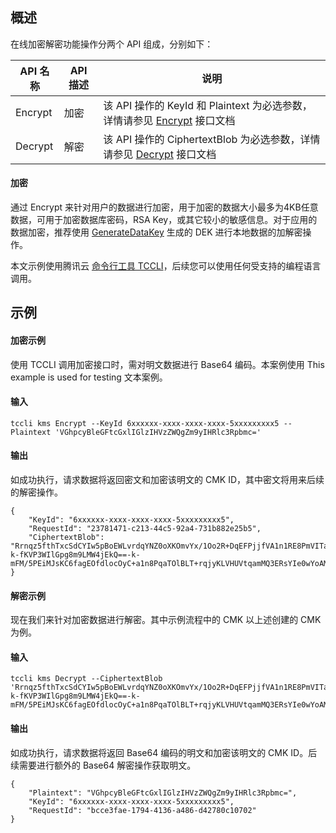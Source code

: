 ## 概述
在线加密解密功能操作分两个 API 组成，分别如下：


| API 名称| API 描述 | 说明|
|---------|---------|---------|
|Encrypt | 加密|该 API 操作的 KeyId 和 Plaintext 为必选参数，详情请参见 [Encrypt](https://intl.cloud.tencent.com/document/product/1030/32189) 接口文档|
|Decrypt | 解密 |该 API 操作的 CiphertextBlob 为必选参数，详情请参见 [Decrypt](https://intl.cloud.tencent.com/document/product/1030/32198) 接口文档|



#### 加密
通过 Encrypt 来针对用户的数据进行加密，用于加密的数据大小最多为4KB任意数据，可用于加密数据库密码，RSA Key，或其它较小的敏感信息。对于应用的数据加密，推荐使用 [GenerateDataKey](https://intl.cloud.tencent.com/document/product/1030/32188) 生成的 DEK 进行本地数据的加解密操作。


本文示例使用腾讯云 [命令行工具 TCCLI](https://intl.cloud.tencent.com/product/cli)，后续您可以使用任何受支持的编程语言调用。

## 示例
#### 加密示例
使用 TCCLI 调用加密接口时，需对明文数据进行 Base64 编码。本案例使用 This example is used for testing 文本案例。

#### 输入
```shell
tccli kms Encrypt --KeyId 6xxxxxx-xxxx-xxxx-xxxx-5xxxxxxxxx5 --Plaintext 'VGhpcyBleGFtcGxlIGlzIHVzZWQgZm9yIHRlc3Rpbmc='
```

#### 输出
如成功执行，请求数据将返回密文和加密该明文的 CMK ID，其中密文将用来后续的解密操作。
```shell
{
    "KeyId": "6xxxxxx-xxxx-xxxx-xxxx-5xxxxxxxxx5",
    "RequestId": "23781471-c213-44c5-92a4-731b882e25b5",
    "CiphertextBlob": "Rrnqz5fthTxcSdCYIw5pBoEWLvrdqYNZ0oXKOmvYx/1Oo2R+DqEFPjjfVA1n1RE8PmVITaxuJwu9ZANK9uK3WA==-k-fKVP3WIlGpg8m9LMW4jEkQ==-k-mFM/5PEiMJsKC6fagEOfdlocOyC+a1n8PqaTOlBLT+rqjyKLVHUVtqamMQ3ERsYIe0wYoAMszR/FBrCJZ3a3B7f+8Xg="
}
```



#### 解密示例
现在我们来针对加密数据进行解密。其中示例流程中的 CMK 以上述创建的 CMK 为例。
#### 输入
```shell
tccli kms Decrypt --CiphertextBlob 'Rrnqz5fthTxcSdCYIw5pBoEWLvrdqYNZ0oXKOmvYx/1Oo2R+DqEFPjjfVA1n1RE8PmVITaxuJwu9ZANK9uK3WA==-k-fKVP3WIlGpg8m9LMW4jEkQ==-k-mFM/5PEiMJsKC6fagEOfdlocOyC+a1n8PqaTOlBLT+rqjyKLVHUVtqamMQ3ERsYIe0wYoAMszR/FBrCJZ3a3B7f+8Xg='
```

#### 输出
如成功执行，请求数据将返回 Base64 编码的明文和加密该明文的 CMK ID。后续需要进行额外的 Base64 解密操作获取明文。
```shell
{
	"Plaintext": "VGhpcyBleGFtcGxlIGlzIHVzZWQgZm9yIHRlc3Rpbmc=",
    "KeyId": "6xxxxxx-xxxx-xxxx-xxxx-5xxxxxxxxx5",
    "RequestId": "bcce3fae-1794-4136-a486-d42780c10702"
}
```


